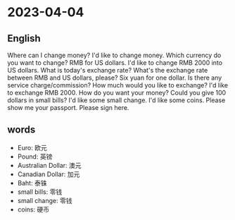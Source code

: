 # 2023-04-04

## English
Where can I change money?
I'd like to change money.
Which currency do you want to change?
RMB for US dollars.
I'd like to change RMB 2000 into US dollars.
What is today's exchange rate?
What's the exchange rate between RMB and US dollars, please?
Six yuan for one dollar.
Is there any service charge/commission?
How much would you like to exchange?
I'd like to exchange RMB 2000.
How do you want your money?
Could you give 100 dollars in small bills?
I'd like some small change.
I'd like some coins.
Please show me your passport.
Please sign here.




## words
* Euro: 欧元
* Pound: 英镑
* Australian Dollar: 澳元
* Canadian Dollar: 加元
* Baht: 泰铢
* small bills: 零钱
* small change: 零钱
* coins: 硬币

